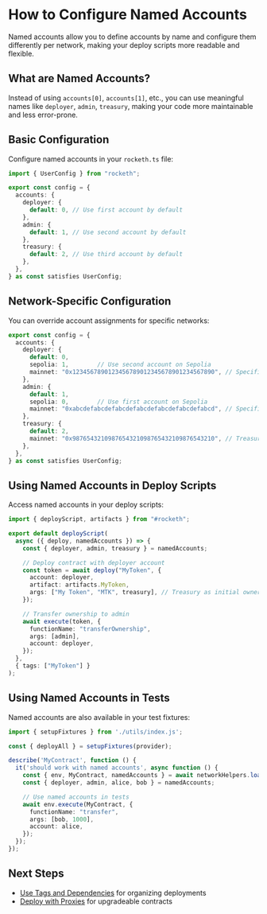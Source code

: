 # How to Configure Named Accounts

Named accounts allow you to define accounts by name and configure them differently per network, making your deploy scripts more readable and flexible.

## What are Named Accounts?

Instead of using `accounts[0]`, `accounts[1]`, etc., you can use meaningful names like `deployer`, `admin`, `treasury`, making your code more maintainable and less error-prone.

## Basic Configuration

Configure named accounts in your `rocketh.ts` file:

```typescript
import { UserConfig } from "rocketh";

export const config = {
  accounts: {
    deployer: {
      default: 0, // Use first account by default
    },
    admin: {
      default: 1, // Use second account by default
    },
    treasury: {
      default: 2, // Use third account by default
    },
  },
} as const satisfies UserConfig;
```

## Network-Specific Configuration

You can override account assignments for specific networks:

```typescript
export const config = {
  accounts: {
    deployer: {
      default: 0,
      sepolia: 1,        // Use second account on Sepolia
      mainnet: "0x1234567890123456789012345678901234567890", // Specific address on mainnet
    },
    admin: {
      default: 1,
      sepolia: 0,        // Use first account on Sepolia
      mainnet: "0xabcdefabcdefabcdefabcdefabcdefabcdefabcd", // Specific address on mainnet
    },
    treasury: {
      default: 2,
      mainnet: "0x9876543210987654321098765432109876543210", // Treasury multisig on mainnet
    },
  },
} as const satisfies UserConfig;
```

## Using Named Accounts in Deploy Scripts

Access named accounts in your deploy scripts:

```typescript
import { deployScript, artifacts } from "#rocketh";

export default deployScript(
  async ({ deploy, namedAccounts }) => {
    const { deployer, admin, treasury } = namedAccounts;

    // Deploy contract with deployer account
    const token = await deploy("MyToken", {
      account: deployer,
      artifact: artifacts.MyToken,
      args: ["My Token", "MTK", treasury], // Treasury as initial owner
    });

    // Transfer ownership to admin
    await execute(token, {
      functionName: "transferOwnership",
      args: [admin],
      account: deployer,
    });
  },
  { tags: ["MyToken"] }
);
```


## Using Named Accounts in Tests

Named accounts are also available in your test fixtures:

```typescript
import { setupFixtures } from './utils/index.js';

const { deployAll } = setupFixtures(provider);

describe('MyContract', function () {
  it('should work with named accounts', async function () {
    const { env, MyContract, namedAccounts } = await networkHelpers.loadFixture(deployAll);
    const { deployer, admin, alice, bob } = namedAccounts;

    // Use named accounts in tests
    await env.execute(MyContract, {
      functionName: "transfer",
      args: [bob, 1000],
      account: alice,
    });
  });
});
```


## Next Steps

- [Use Tags and Dependencies](./use-tags-and-dependencies.md) for organizing deployments
- [Deploy with Proxies](./deploy-with-proxies.md) for upgradeable contracts
